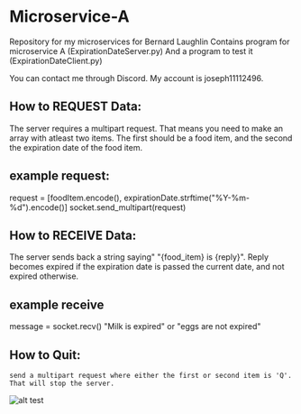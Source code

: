 # Microservice-A
Repository for my microservices for Bernard Laughlin
Contains program for microservice A (ExpirationDateServer.py) And a program to test it (ExpirationDateClient.py)

You can contact me through Discord. My account is joseph11112496.

## How to REQUEST Data:
  The server requires a multipart request. That means you need to make an array with atleast two items. The first should be a food item, and the second the expiration date of the food item.

## example request:
  request = [foodItem.encode(), expirationDate.strftime("%Y-%m-%d").encode()]
  socket.send_multipart(request)

## How to RECEIVE Data:
  The server sends back a string saying" "{food_item} is {reply}". Reply becomes expired if the expiration date is passed the current date, and not expired otherwise.

## example receive
  message = socket.recv()
  "Milk is expired" or "eggs are not expired"

## How to Quit:
    send a multipart request where either the first or second item is 'Q'. That will stop the server.
![alt test]([[UMLSequenceDiagram.pdf](https://github.com/HubGitterHere/Microservice-A/blob/aafd0c4b5bf7c135f114d3a5dc77a8b870ae84b5/UMLSequenceDiagram.pdf](https://github.com/HubGitterHere/Microservice-A/blob/cc88d7762d6a3cc564bd8807000cc0e9ae3207eb/UMLSequenceDiagram.png)) "UML Sequence Diagram")


